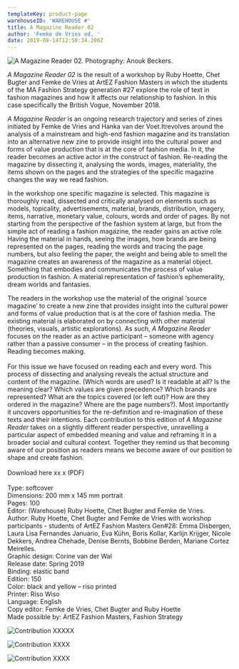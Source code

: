 ```yaml
---
templateKey: product-page
warehouseID: 'WAREHOUSE #'
title: A Magazine Reader 02
author: 'Femke de Vries ed. '
date: 2019-08-14T12:50:34.286Z
---
```

![A Magazine Reader 02. Photography: Anouk Beckers. ](/img/02_a-magazine-reader-02_photo_anouk-beckers.jpg "A Magazine Reader 02. Photography: Anouk Beckers. ")

*A Magazine Reader 02* is the result of a workshop by Ruby Hoette, Chet Bugter and Femke de Vries at ArtEZ Fashion Masters in which the students of the MA Fashion Strategy generation #27 explore the role of text in fashion magazines and how it affects our relationship to fashion. In this case specifically the British Vogue, November 2018.

*A Magazine Reader* is an ongoing research trajectory and series of zines initiated by Femke de Vries and Hanka van der Voet.Itrevolves around the analysis of a mainstream and high-end fashion magazine and its translation into an alternative new zine to provide insight into the cultural power and forms of value production that is at the core of fashion media. In it, the reader becomes an active actor in the construct of fashion. Re-reading the magazine by dissecting it, analysing the words, images, materiality, the items shown on the pages and the strategies of the specific magazine changes the way we read fashion.

In the workshop one specific magazine is selected. This magazine is thoroughly read, dissected and critically analysed on elements such as models, topicality, advertisements, material, brands, distribution, imagery, items, narrative, monetary value, colours, words and order of pages. By not starting from the perspective of the fashion system at large, but from the simple act of reading a fashion magazine, the reader gains an active role. Having the material in hands, seeing the images, how brands are being represented on the pages, reading the words and tracing the page numbers, but also feeling the paper, the weight and being able to smell the magazine creates an awareness of the magazine as a material object. Something that embodies and communicates the process of value production in fashion. A material representation of fashion’s ephemerality, dream worlds and fantasies.

The readers in the workshop use the material of the original ‘source magazine’ to create a new zine that provides insight into the cultural power and forms of value production that is at the core of fashion media. The existing material is elaborated on by connecting with other material (theories, visuals, artistic explorations). As such, *A Magazine Reader* focuses on the reader as an active participant – someone with agency rather than a passive consumer – in the process of creating fashion. Reading becomes making.\
\
For this issue we have focused on reading each and every word. This process of dissecting and analysing reveals the actual structure and content of the magazine. (Which words are used? Is it readable at all? Is the meaning clear? Which values are given precedence? Which brands are represented? What are the topics covered (or left out)? How are they ordered in the magazine? Where are the page numbers?). Most importantly it uncovers opportunities for the re-definition and re-imagination of these texts and their intentions. Each contribution to this edition of *A Magazine Reader* takes on a slightly different reader perspective, unravelling a particular aspect of embedded meaning and value and reframing it in a broader social and cultural context. Together they remind us that becoming aware of our position as readers means we become aware of our position to shape and create fashion.\
\
Download here   xx x (PDF) \
\
Type: softcover\
Dimensions: 200 mm x 145 mm portrait\
Pages: 100\
Editor: (Warehouse) Ruby Hoette, Chet Bugter and Femke de Vries.\
Author: Ruby Hoette, Chet Bugter and Femke de Vries with workshop participants - students of ArtEZ Fashion Masters Gen#28: Emma Disbergen, Laura Lisa Fernandes Januario, Eva Kühn, Boris Kollar, Karlijn Krijger, Nicole Dekkers, Andrea Chehade, Denise Bernts, Bobbine Berden, Mariane Cortez Meirelles.\
Graphic design: Corine van der Wal\
Release date: Spring 2019\
Binding: elastic band\
Edition: 150\
Color: black and yellow – riso printed\
Printer: Riso Wiso\
Language: English\
Copy editor: Femke de Vries, Chet Bugter and Ruby Hoette\
Made possible by: ArtEZ Fashion Masters, Fashion Strategy



![Contribution XXXXX ](/img/a-magazine-reader-issue-02-denise-bernts-02.jpg "Contribution XXXXX ")



![Contribution  XXXX ](/img/a-magazine-reader-issue-02-introduction.jpg "Contribution  XXXX ")

![Contribution  XXXX ](/img/a-magazine-reader-issue-02-boris-kollar-1.jpg "Contribution  XXXX ")